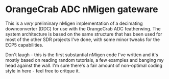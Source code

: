 # OrangeCrab ADC nMigen gateware
This is a *very* preliminary nMigen implementation of a decimating
downconverter (DDC) for use with the OrangeCrab ADC featherwing. The system
architecture is based on the same structure that has been used for most of
the other SDR projects I've done, with some minor tweaks for the ECP5
capabilities.

Don't laugh - this is the first substantial nMigen code I've written and it's
mostly based on reading random tutorials, a few examples and banging my head
against the wall. I'm sure there's a fair amount of non-optimal coding style
in here - feel free to critque it.